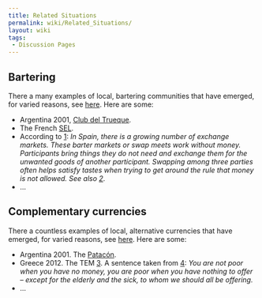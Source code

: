 ```yaml
---
title: Related Situations
permalink: wiki/Related_Situations/
layout: wiki
tags:
 - Discussion Pages
---
```


Bartering
---------

There a many examples of local, bartering communities that have emerged,
for varied reasons, see
[here](http://en.wikipedia.org/wiki/Local_Exchange_Trading_System). Here
are some:

-   Argentina 2001, [Club del Trueque](http://trueque.org.ar).
-   The French
    [SEL](http://fr.wikipedia.org/wiki/Syst%C3%A8me_d%27%C3%A9change_local).
-   According to [1](http://en.wikipedia.org/wiki/Barter): *In Spain,
    there is a growing number of exchange markets. These barter markets
    or swap meets work without money. Participants bring things they do
    not need and exchange them for the unwanted goods of
    another participant. Swapping among three parties often helps
    satisfy tastes when trying to get around the rule that money is
    not allowed. See also
    [2](http://faircompanies.com/videos/view/barcelonas-barter-markets-an-antidote-to-overconsumption/)*.
-   ...

Complementary currencies
------------------------

There a countless examples of local, alternative currencies that have
emerged, for varied reasons, see
[here](http://en.wikipedia.org/wiki/Complementary_currency). Here are
some:

-   Argentina 2001. The [Patacón](http://en.wikipedia.org/wiki/Patacon).
-   Greece 2012. The TEM
    [3](http://www.bbc.co.uk/news/business-17686384). A sentence taken
    from
    [4](http://www.guardian.co.uk/world/2012/mar/16/greece-on-breadline-cashless-currency):
    *You are not poor when you have no money, you are poor when you have
    nothing to offer – except for the elderly and the sick, to whom we
    should all be offering.*
-   ...

